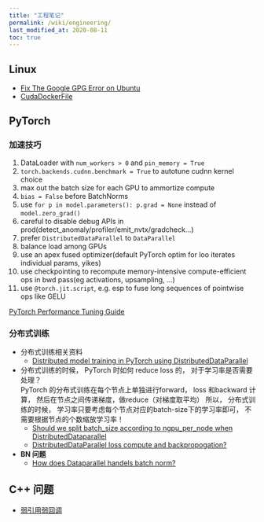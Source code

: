 ```yaml
---
title: "工程笔记"
permalink: /wiki/engineering/
last_modified_at: 2020-08-11
toc: true
---
```


## Linux  
- [Fix The Google GPG Error on Ubuntu](https://www.omgubuntu.co.uk/2017/08/fix-google-gpg-key-linux-repository-error)
- [CudaDockerFile](https://gitlab.com/nvidia/container-images/cuda/-/tree/master/dist/ubuntu18.04/10.1)

## PyTorch

### 加速技巧  
1. DataLoader with `num_workers > 0` and `pin_memory = True`
2. `torch.backends.cudnn.benchmark = True` to autotune cudnn kernel choice
3. max out the batch size for each GPU to ammortize compute
4. `bias = False` before BatchNorms
5. use `for p in model.parameters(): p.grad = None` instead of `model.zero_grad()`
6. careful to disable debug APIs in prod(detect_anomaly/profiler/emit_nvtx/gradcheck...)
7. prefer `DistributedDataParallel` to `DataParallel`
8. balance load among GPUs
9. use an apex fused optimizer(default PyTorch optim for loo iterates individual params, yikes)
10. use checkpointing to recompute memory-intensive compute-efficient ops in bwd pass(eg activations, upsampling, ...)
11. use `@torch.jit.script`, e.g. esp to fuse long sequences of pointwise ops like GELU

[PyTorch Performance Tuning Guide](https://www.youtube.com/watch?v=9mS1fIYj1So)


### 分布式训练  
- 分布式训练相关资料  
  - [Distributed model training in PyTorch using DistributedDataParallel](https://spell.ml/blog/pytorch-distributed-data-parallel-XvEaABIAAB8Ars0e)
- 分布式训练的时候， PyTorch 时如何 reduce loss 的， 对于学习率是否需要处理？  
  PyTorch 的分布式训练在每个节点上单独进行forward， loss 和backward 计算， 然后在节点之间传递梯度，做reduce（对梯度取平均）
  所以， 分布式训练的时候， 学习率只要考虑每个节点对应的batch-size下的学习率即可， 不需要根据节点的个数缩放学习率！
  - [Should we split batch_size according to ngpu_per_node when DistributedDataparallel](https://discuss.pytorch.org/t/should-we-split-batch-size-according-to-ngpu-per-node-when-distributeddataparallel/72769)
  - [DistributedDataParallel loss compute and backpropogation?](https://discuss.pytorch.org/t/distributeddataparallel-loss-compute-and-backpropogation/47205)
- **BN 问题**  
  - [How does Dataparallel handels batch norm?](https://discuss.pytorch.org/t/how-does-dataparallel-handels-batch-norm/14040/2)

## C++ 问题  
- [弱引用弱回调](http://files.cppblog.com/Solstice/dtor_meets_mt.pdf)
